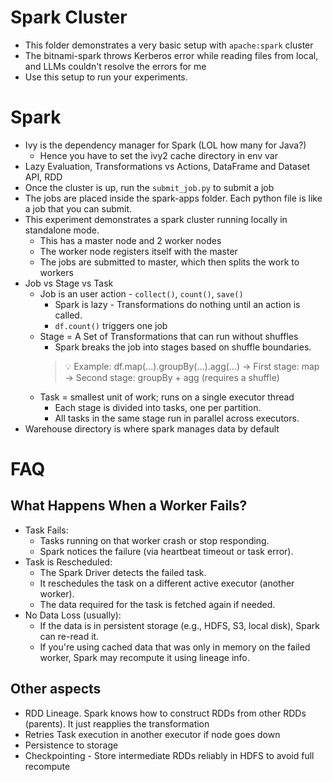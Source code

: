 # Spark Cluster
* This folder demonstrates a very basic setup with `apache:spark` cluster
* The bitnami-spark throws Kerberos error while reading files from local, and LLMs couldn't resolve the errors for me
* Use this setup to run your experiments.

# Spark
* Ivy is the dependency manager for Spark (LOL how many for Java?)
  * Hence you have to set the ivy2 cache directory in env var
* Lazy Evaluation, Transformations vs Actions, DataFrame and Dataset API, RDD
* Once the cluster is up, run the `submit_job.py` to submit a job
* The jobs are placed inside the spark-apps folder. Each python file is like a job that you can submit.
* This experiment demonstrates a spark cluster running locally in standalone mode.
  * This has a master node and 2 worker nodes
  * The worker node registers itself with the master
  * The jobs are submitted to master, which then splits the work to workers
* Job vs Stage vs Task
  * Job is an user action -  `collect()`, `count()`, `save()`
    * Spark is lazy - Transformations do nothing until an action is called.
    * `df.count()` triggers one job
  * Stage = A Set of Transformations that can run without shuffles
    * Spark breaks the job into stages based on shuffle boundaries.
    > 💡 Example:
    > df.map(...).groupBy(...).agg(...)
    > → First stage: map
    > → Second stage: groupBy + agg (requires a shuffle)
  * Task = smallest unit of work; runs on a single executor thread
    * Each stage is divided into tasks, one per partition.
    * All tasks in the same stage run in parallel across executors.
* Warehouse directory is where spark manages data by default

# FAQ
## What Happens When a Worker Fails?
* Task Fails:
  * Tasks running on that worker crash or stop responding.
  * Spark notices the failure (via heartbeat timeout or task error).
* Task is Rescheduled:
  * The Spark Driver detects the failed task.
  * It reschedules the task on a different active executor (another worker).
  * The data required for the task is fetched again if needed.
* No Data Loss (usually):
  * If the data is in persistent storage (e.g., HDFS, S3, local disk), Spark can re-read it.
  * If you're using cached data that was only in memory on the failed worker, Spark may recompute it using lineage info.

## Other aspects
* RDD Lineage. Spark knows how to construct RDDs from other RDDs (parents). It just reapplies the transformation
* Retries Task execution in another executor if node goes down
* Persistence to storage
* Checkpointing - Store intermediate RDDs reliably in HDFS to avoid full recompute
